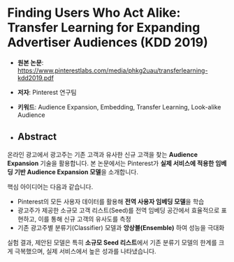 # Finding Users Who Act Alike: Transfer Learning for Expanding Advertiser Audiences (KDD 2019)

- **원본 논문**: https://www.pinterestlabs.com/media/phkg2uau/transferlearning-kdd2019.pdf
- **저자**: Pinterest 연구팀
- **키워드**: Audience Expansion, Embedding, Transfer Learning, Look-alike Audience

- ## Abstract

온라인 광고에서 광고주는 기존 고객과 유사한 신규 고객을 찾는 **Audience Expansion** 기술을 활용합니다. 본 논문에서는 Pinterest가 **실제 서비스에 적용한 임베딩 기반 Audience Expansion 모델**을 소개합니다.

핵심 아이디어는 다음과 같습니다.

- Pinterest의 모든 사용자 데이터를 활용해 **전역 사용자 임베딩 모델**을 학습
- 광고주가 제공한 소규모 고객 리스트(Seed)를 전역 임베딩 공간에서 효율적으로 표현하고, 이를 통해 신규 고객의 유사도를 측정
- 기존 광고주별 분류기(Classifier) 모델과 **앙상블(Ensemble)** 하여 성능을 극대화

실험 결과, 제안된 모델은 특히 **소규모 Seed 리스트**에서 기존 분류기 모델의 한계를 크게 극복했으며, 실제 서비스에서 높은 성과를 나타냈습니다.
